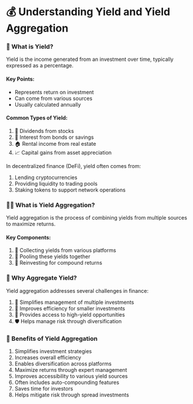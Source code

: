# 💰 Understanding Yield and Yield Aggregation&#x20;

### 💸 What is Yield?

Yield is the income generated from an investment over time, typically expressed as a percentage.

#### Key Points:

* Represents return on investment
* Can come from various sources
* Usually calculated annually

#### Common Types of Yield:

1. 💼 Dividends from stocks
2. 🏦 Interest from bonds or savings
3. 🏠 Rental income from real estate
4. 📈 Capital gains from asset appreciation

In decentralized finance (DeFi), yield often comes from:

1. Lending cryptocurrencies
2. Providing liquidity to trading pools
3. Staking tokens to support network operations

### 🧙‍♂️ What is Yield Aggregation?

Yield aggregation is the process of combining yields from multiple sources to maximize returns.

#### Key Components:

1. 🎣 Collecting yields from various platforms
2. 🥘 Pooling these yields together
3. 🔄 Reinvesting for compound returns

### 🤔 Why Aggregate Yield?

Yield aggregation addresses several challenges in finance:

1. 🧠 Simplifies management of multiple investments
2. 🚀 Improves efficiency for smaller investments
3. 🚪 Provides access to high-yield opportunities
4. 🛡️ Helps manage risk through diversification

### 🎉 Benefits of Yield Aggregation

1. Simplifies investment strategies
2. Increases overall efficiency
3. Enables diversification across platforms
4. Maximize returns through expert management
5. Improves accessibility to various yield sources
6. Often includes auto-compounding features
7. Saves time for investors
8. Helps mitigate risk through spread investments
